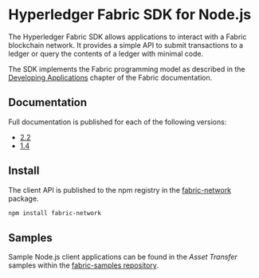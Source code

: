 # Hyperledger Fabric SDK for Node.js

The Hyperledger Fabric SDK allows applications to interact with a Fabric blockchain network. It provides a simple API to submit transactions to a ledger or query the contents of a ledger with minimal code.

The SDK implements the Fabric programming model as described in the [Developing Applications](https://hyperledger-fabric.readthedocs.io/en/latest/developapps/developing_applications.html) chapter of the Fabric documentation.


## Documentation

Full documentation is published for each of the following versions:
- [2.2](https://hyperledger.github.io/fabric-sdk-node/release-2.2/module-fabric-network.html)
- [1.4](https://hyperledger.github.io/fabric-sdk-node/release-1.4/module-fabric-network.html)


## Install

The client API is published to the npm registry in the [fabric-network](https://www.npmjs.com/package/fabric-network) package.

```sh
npm install fabric-network
```

## Samples

Sample Node.js client applications can be found in the _Asset Transfer_ samples within the [fabric-samples repository](https://github.com/hyperledger/fabric-samples).
